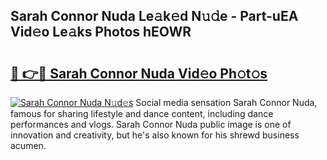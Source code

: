 ## Sarah Connor Nuda Le𝚊k𝚎d N𝚞𝚍e - Part-uEA Vid𝚎o Le𝚊ks Photos hEOWR

# <h2><a href="http://fbfr2cg.evod.top/?m=Sarah+Connor+Nuda">🔗 👉🔴 Sarah Connor Nuda Vid𝚎o Ph𝚘t𝚘s</a></h2>

[![Sarah Connor Nuda N𝚞d𝚎s](https://i.imgur.com/8V9OHl7.gif)](http://fbfr2cg.evod.top/?m=Sarah+Connor+Nuda)
Social media sensation Sarah Connor Nuda, famous for sharing lifestyle and dance content, including dance performances and vlogs. Sarah Connor Nuda public image is one of innovation and creativity, but he's also known for his shrewd business acumen. 

